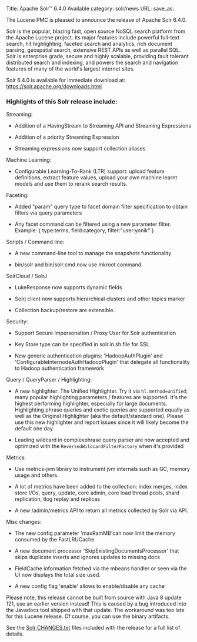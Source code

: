 Title: Apache Solr™ 6.4.0 Available
category: solr/news
URL: 
save_as: 

The Lucene PMC is pleased to announce the release of Apache Solr 6.4.0.

Solr is the popular, blazing fast, open source NoSQL search platform
from the Apache Lucene project. Its major features include powerful
full-text search, hit highlighting, faceted search and analytics,
rich document parsing, geospatial search, extensive REST APIs as well
as parallel SQL. Solr is enterprise grade, secure and highly scalable,
providing fault tolerant distributed search and indexing, and powers
the search and navigation features of many of the world's largest
internet sites.

Solr 6.4.0 is available for immediate download at:
<https://solr.apache.org/downloads.html>

### Highlights of this Solr release include:

Streaming:

  * Addition of a HavingStream to Streaming API and Streaming Expressions

  * Addition of a priority Streaming Expression

  * Streaming expressions now support collection aliases

Machine Learning:

  * Configurable Learning-To-Rank (LTR) support: upload feature definitions, extract feature values, upload your own machine learnt models and use them to rerank search results.

Faceting:

  * Added "param" query type to facet domain filter specification to obtain filters via query parameters

  * Any facet command can be filtered using a new parameter filter. Example:  { type:terms, field:category, filter:"user:yonik" }

Scripts / Command line:

  * A new command-line tool to manage the snapshots functionality

  * bin/solr and bin/solr.cmd now use mkroot command

SolrCloud / SolrJ

  * LukeResponse now supports dynamic fields

  * Solrj client now supports hierarchical clusters and other topics marker

  * Collection backup/restore are extensible.

Security:

  * Support Secure Impersonation / Proxy User for Solr authentication

  * Key Store type can be specified in solr.in.sh file for SSL

  * New generic authentication plugins: 'HadoopAuthPlugin' and 'ConfigurableInternodeAuthHadoopPlugin' that delegate all functionality to Hadoop authentication framework

Query / QueryParser / Highlighting:

  * A new highlighter: The Unified Highlighter.  Try it via `hl.method=unified`; many popular highlighting parameters / features are supported.  It's the highest performing highlighter, especially for large documents.  Highlighting phrase queries and exotic queries are supported equally as well as the Original Highlighter (aka the default/standard one).  Please use this new highlighter and report issues since it will likely become the default one day.

  * Leading wildcard in complexphrase query parser are now accepted and optimized with the `ReversedWildcardFilterFactory` when it's provided

Metrics:

  * Use metrics-jvm library to instrument jvm internals such as GC, memory usage and others.

  * A lot of metrics have been added to the collection: index merges, index store I/Os, query, update, core admin, core load thread pools, shard replication, tlog replay and replicas

  * A new /admin/metrics API to return all metrics collected by Solr via API.

Misc changes:

  * The new config parameter 'maxRamMB'can now limit the memory consumed by the FastLRUCache

  * A new document processor 'SkipExistingDocumentsProcessor' that skips duplicate inserts and ignores updates to missing docs

  * FieldCache information fetched via the mbeans handler or seen via the UI now displays the total size used.

  * A new config flag 'enable' allows to enable/disable any cache

Please note, this release cannot be built from source with Java 8 update 121,
use an earlier version instead! This is caused by a bug introduced into the
Javadocs tool shipped with that update. The workaround was too late for this
Lucene release. Of course, you can use the binary artifacts.

See the [Solr CHANGES.txt](/docs/6_4_0/changes/Changes.html) files included
with the release for a full list of details.


